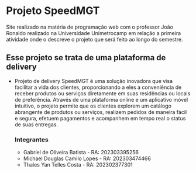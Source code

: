 # Projeto SpeedMGT
Site realizado na matéria de programação web com o professor João Ronaldo realizado na Universidade Unimetrocamp em relação a primeira atividade onde o descreve o projeto que será feito ao longo do semestre.
## Esse projeto se trata de uma plataforma de delivery
* Projeto de delivery SpeedMGT é uma solução inovadora que visa facilitar a vida dos clientes, proporcionando a eles a conveniência de receber produtos ou serviços diretamente em suas residências ou locais de preferência. Através de uma plataforma online e um aplicativo móvel intuitivo, o projeto permite que os clientes explorem um catálogo abrangente de produtos ou serviços, realizem pedidos de maneira fácil e segura, efetuem pagamentos e acompanhem em tempo real o status de suas entregas.
  ### Integrantes
  * Gabriel de Oliveira Batista - RA: 202303395256 
  * Michael Douglas Camilo Lopes - RA: 202303474466 
  * Thales Yan Telles Costa - RA: 202302377301 
